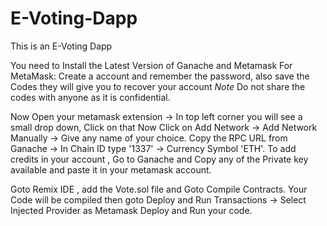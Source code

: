 # E-Voting-Dapp
This is an E-Voting Dapp 

You need to Install the Latest Version of Ganache and Metamask
For MetaMask:
Create a account and remember the password, also save the Codes they will give you to recover your account
*Note* Do not share the codes with anyone as it is confidential.

Now Open your metamask extension -> In top left corner you will see a small drop down, Click on that
Now Click on Add Network -> Add Network Manually -> Give any name of your choice.
Copy the RPC URL from Ganache -> In Chain ID type '1337' -> Currency Symbol 'ETH'.
To add credits in your account , Go to Ganache and Copy any of the Private key available and paste it in your metamask account.

Goto Remix IDE , add the Vote.sol file and Goto Compile Contracts.
Your Code will be compiled then goto Deploy and Run Transactions -> Select Injected Provider as Metamask
Deploy and Run your code.

